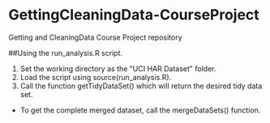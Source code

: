 # GettingCleaningData-CourseProject
Getting and CleaningData Course Project repository

##Using the run_analysis.R script.

1. Set the working directory as the "UCI HAR Dataset" folder.
2. Load the script using source(run_analysis.R).
3. Call the function getTidyDataSet() which will return the desired tidy data set.
  * To get the complete merged dataset, call the mergeDataSets() function.
